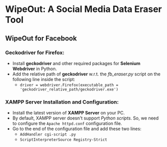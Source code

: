 # WipeOut: A Social Media Data Eraser Tool

## WipeOut for Facebook

### Geckodriver for Firefox:
- Install **geckodriver** and other required packages for **Selenium Webdriver** in Python.
- Add the relative path of **geckodriver** w.r.t. the *fb_eraser.py* script on the following line inside the script: 
	- `driver = webdriver.Firefox(executable_path = 'geckodriver_relative_path/geckodriver.exe')`

### XAMPP Server Installation and Configuration:
- Install the latest version of **XAMPP Server** on your PC.
- By default, XAMPP server doesn't support *Python scripts*. So, we need to configure the `Apache httpd.conf` configuration file. 
- Go to the end of the configuration file and add these two lines:
	- `AddHandler cgi-script .py`
	- `ScriptInterpreterSource Registry-Strict`
